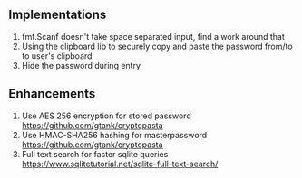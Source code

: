 ## Implementations
1. fmt.Scanf doesn't take space separated input, find a work around that
2. Using the clipboard lib to securely copy and paste the password from/to to user's clipboard
3. Hide the password during entry

## Enhancements
1. Use AES 256 encryption for stored password https://github.com/gtank/cryptopasta
1. Use HMAC-SHA256 hashing for masterpassword https://github.com/gtank/cryptopasta
3. Full text search for faster sqlite queries https://www.sqlitetutorial.net/sqlite-full-text-search/